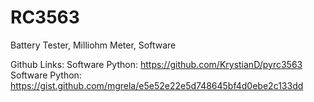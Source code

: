 # RC3563
Battery Tester, Milliohm Meter, Software

Github Links:
Software Python: https://github.com/KrystianD/pyrc3563
Software Python: https://gist.github.com/mgrela/e5e52e22e5d748645bf4d0ebe2c133dd

